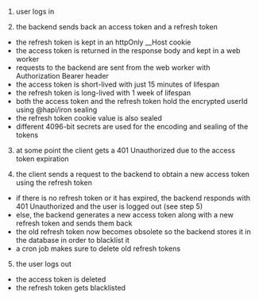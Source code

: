 1. user logs in

2. the backend sends back an access token and a refresh token

- the refresh token is kept in an httpOnly __Host cookie
- the access token is returned in the response body and kept in a web worker
- requests to the backend are sent from the web worker with Authorization Bearer header
- the access token is short-lived with just 15 minutes of lifespan
- the refresh token is long-lived with 1 week of lifespan
- both the access token and the refresh token hold the encrypted userId using @hapi/iron sealing
- the refresh token cookie value is also sealed
- different 4096-bit secrets are used for the encoding and sealing of the tokens

3. at some point the client gets a 401 Unauthorized due to the access token expiration

4. the client sends a request to the backend to obtain a new access token using the refresh token

- if there is no refresh token or it has expired, the backend responds with 401 Unauthorized and the user is logged out (see step 5)
- else, the backend generates a new access token along with a new refresh token and sends them back
- the old refresh token now becomes obsolete so the backend stores it in the database in order to blacklist it
- a cron job makes sure to delete old refresh tokens

5. the user logs out

- the access token is deleted
- the refresh token gets blacklisted
